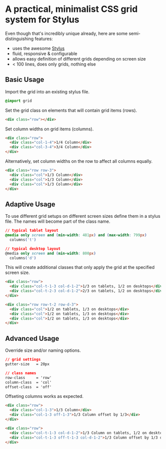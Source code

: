 A practical, minimalist CSS grid system for Stylus
==================================================

Even though that's incredibly unique already, here are some semi-distinguishing features:

- uses the awesome [Stylus](http://learnboost.github.com/stylus/)
- fluid, responsive & configurable
- allows easy definition of different grids depending on screen size
- < 100 lines, does only grids, nothing else

Basic Usage
-----------

Import the grid into an existing stylus file.

```css
@import grid
```

Set the grid class on elements that will contain grid items (rows).

```html
<div class="row"></div>
```

Set column widths on grid items (columns).

```html
<div class="row">
  <div class="col-1-4">1/4 Column</div>
  <div class="col-3-4">3/4 Column</div>
</div>
```

Alternatively, set column widths on the row to affect all columns equally.

```html
<div class="row row-3">
  <div class="col">1/3 Column</div>
  <div class="col">1/3 Column</div>
  <div class="col">1/3 Column</div>
</div>
```

Adaptive Usage
--------------

To use different grid setups on different screen sizes define them in a stylus file. The names will become part of the class name.

```css
// typical tablet layout
@media only screen and (min-width: 481px) and (max-width: 799px)
  columns('t')

// typical desktop layout
@media only screen and (min-width: 800px)
  columns('d')
```

This will create additional classes that only apply the grid at the specified screen size.

```html
<div class="row">
  <div class="col-t-1-3 col-d-1-2">1/3 on tablets, 1/2 on desktops</div>
  <div class="col-t-2-3 col-d-1-2">2/3 on tablets, 1/2 on desktops</div>
</div>

<div class="row row-t-2 row-d-3">
  <div class="col">1/2 on tablets, 1/3 on desktops</div>
  <div class="col">1/2 on tablets, 1/3 on desktops</div>
  <div class="col">1/2 on tablets, 1/3 on desktops</div>
</div>
```

Advanced Usage
--------------

Override size and/or naming options.

```css
// grid settings
gutter-size   = 20px

// class names
row-class     = 'row'
column-class  = 'col'
offset-class  = 'off'
```

Offseting columns works as expected.

```html
<div class="row">
  <div class="col-1-3">1/3 Column</div>
  <div class="col-1-3 off-1-3">1/3 Column offset by 1/3</div>
</div>

<div class="row">
  <div class="col-t-1-3 col-d-1-2">1/3 Column on tablets, 1/2 on desktops</div>
  <div class="col-t-1-3 off-t-1-3 col-d-1-2">1/3 Column offset by 1/3 on tablets, 1/2 on desktops</div>
</div>
```

